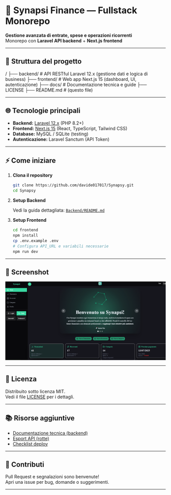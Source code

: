 # 🚀 Synapsi Finance — Fullstack Monorepo

**Gestione avanzata di entrate, spese e operazioni ricorrenti**  
Monorepo con **Laravel API backend** + **Next.js frontend**

---

## 📂 Struttura del progetto

/
├── backend/ # API RESTful Laravel 12.x (gestione dati e logica di business)
├── frontend/ # Web app Next.js 15 (dashboard, UI, autenticazione)
├── docs/ # Documentazione tecnica e guide
├── LICENSE
├── README.md # (questo file)

---

## 🌐 Tecnologie principali

-   **Backend:** [Laravel 12.x](https://laravel.com/) (PHP 8.2+)
-   **Frontend:** [Next.js 15](https://nextjs.org/) (React, TypeScript, Tailwind CSS)
-   **Database:** MySQL / SQLite (testing)
-   **Autenticazione:** Laravel Sanctum (API Token)

---

## ⚡ Come iniziare

1. **Clona il repository**

    ```bash
    git clone https://github.com/davide017017/Synapsy.git
    cd Synapsy
    ```

2. **Setup Backend**

    Vedi la guida dettagliata: [`Backend/README.md`](Backend/README.md)

3. **Setup Frontend**

    ```bash
    cd frontend
    npm install
    cp .env.example .env
    # Configura API_URL e variabili necessarie
    npm run dev
    ```

---

## 📸 Screenshot

![Screenshot di Synapsi Finance](/Frontend-nextjs/public/images/ScreenS.png)

---

## 📄 Licenza

Distribuito sotto licenza MIT.  
Vedi il file [LICENSE](LICENSE) per i dettagli.

---

## 📚 Risorse aggiuntive

-   [Documentazione tecnica (backend)](Backend/docs/README-dev.md)
-   [Esport API (rotte)](Backend/docs/routes_api_export.md)
-   [Checklist deploy](Backend/docs/deploy-checklist.md)

---

## 🤝 Contributi

Pull Request e segnalazioni sono benvenute!  
Apri una issue per bug, domande o suggerimenti.

---

